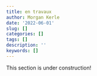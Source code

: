 ```yaml
---
title: en travaux
author: Morgan Kerle
date: '2022-06-01'
slug: []
categories: []
tags: []
description: ''
keywords: []
---
```

This section is under construction! 
